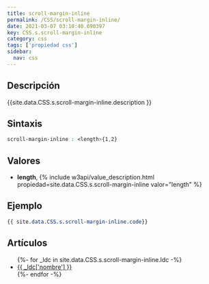 ```yaml
---
title: scroll-margin-inline
permalink: /CSS/scroll-margin-inline/
date: 2021-03-07 03:10:40.690397
key: CSS.s.scroll-margin-inline
category: css
tags: ['propiedad css']
sidebar: 
  nav: css
---
```


## Descripción
{{site.data.CSS.s.scroll-margin-inline.description }}

## Sintaxis
~~~css
scroll-margin-inline : <length>{1,2}
~~~

## Valores
* **length**,  {% include w3api/value_description.html propiedad=site.data.CSS.s.scroll-margin-inline valor="length" %}

## Ejemplo
~~~css
{{ site.data.CSS.s.scroll-margin-inline.code}}
~~~

## Artículos
<ul>
{%- for _ldc in site.data.CSS.s.scroll-margin-inline.ldc -%}
   <li>
       <a href="{{_ldc['url'] }}">{{ _ldc['nombre'] }}</a>
   </li>
{%- endfor -%}
</ul>
